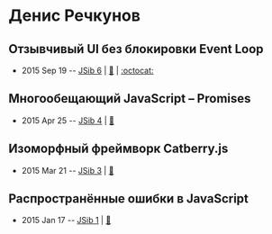 # Денис Речкунов

## Отзывчивый UI без блокировки Event Loop
- 2015 Sep 19 -- [JSib 6](https://www.youtube.com/watch?v=Wp0rvEBZU-c)  | [:notebook:](https://www.slideshare.net/JSibNsk/11-ui-event-loop) | [:octocat:](https://github.com/pragmader/presentations/tree/master/slides/JSib/2015-09-19_%D0%9E%D1%82%D0%B7%D1%8B%D0%B2%D1%87%D0%B8%D0%B2%D1%8B%D0%B9%20UI%20%D0%B1%D0%B5%D0%B7%20%D0%B1%D0%BB%D0%BE%D0%BA%D0%B8%D1%80%D0%BE%D0%B2%D0%BA%D0%B8%20Event%20Loop/bubble-sort) 
## Многообещающий JavaScript – Promises
- 2015 Apr 25 -- [JSib 4](https://www.youtube.com/watch?v=LWaXbrLQid0)  | [:notebook:](https://www.slideshare.net/JSibNsk/7-javascript-promises)  
## Изоморфный фреймворк Catberry.js
- 2015 Mar 21 -- [JSib 3](https://www.youtube.com/watch?v=TY3JFFp1fJI)  | [:notebook:](https://www.slideshare.net/JSibNsk/6-catberry)  
## Распространённые ошибки в JavaScript
- 2015 Jan 17 -- [JSib 1](https://www.youtube.com/watch?v=lJxkPKtl-SQ)  | [:notebook:](https://www.slideshare.net/JSibNsk/java-script-43609932)  
